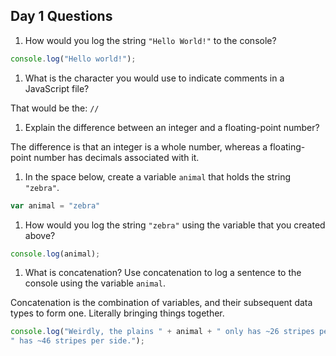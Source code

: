 ## Day 1 Questions

1. How would you log the string `"Hello World!"` to the console?
```JavaScript
console.log("Hello world!");
```
1. What is the character you would use to indicate comments in a JavaScript file?

That would be the: `//`

1. Explain the difference between an integer and a floating-point number?

The difference is that an integer is a whole number, whereas a floating-point number has decimals associated with it.

1. In the space below, create a variable `animal` that holds the string `"zebra"`.
```JavaScript
var animal = "zebra"
```

1. How would you log the string `"zebra"` using the variable that you created above?
```JavaScript
console.log(animal);
```

1. What is concatenation? Use concatenation to log a sentence to the console using the variable `animal`.

Concatenation is the combination of variables, and their subsequent data types to form one. Literally bringing things together.
```JavaScript
console.log("Weirdly, the plains " + animal + " only has ~26 stripes per side, and the mountan " + animal + 
" has ~46 stripes per side.");
```
